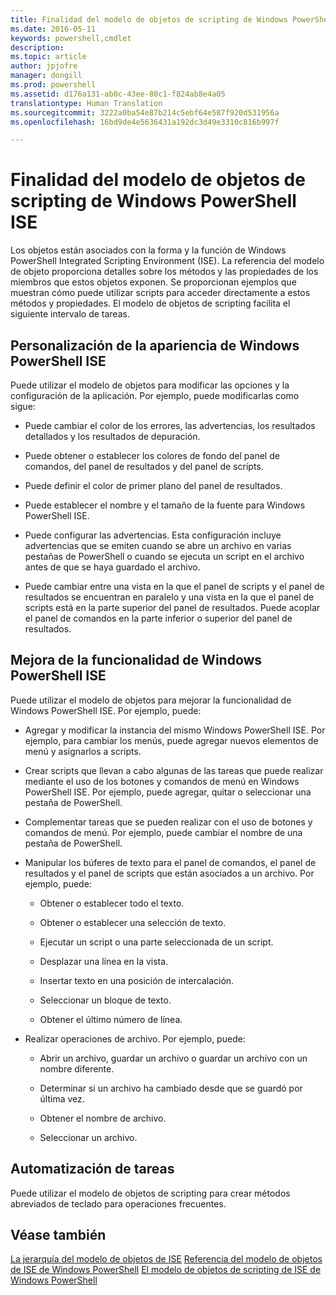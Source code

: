 ```yaml
---
title: Finalidad del modelo de objetos de scripting de Windows PowerShell ISE
ms.date: 2016-05-11
keywords: powershell,cmdlet
description: 
ms.topic: article
author: jpjofre
manager: dongill
ms.prod: powershell
ms.assetid: d176a131-ab0c-43ee-80c1-f824ab8e4a05
translationtype: Human Translation
ms.sourcegitcommit: 3222a0ba54e87b214c5ebf64e587f920d531956a
ms.openlocfilehash: 16bd9de4e5636431a192dc3d49e3310c816b997f

---
```


# Finalidad del modelo de objetos de scripting de Windows PowerShell ISE
  Los objetos están asociados con la forma y la función de Windows PowerShell Integrated Scripting Environment (ISE). La referencia del modelo de objeto proporciona detalles sobre los métodos y las propiedades de los miembros que estos objetos exponen. Se proporcionan ejemplos que muestran cómo puede utilizar scripts para acceder directamente a estos métodos y propiedades. El modelo de objetos de scripting facilita el siguiente intervalo de tareas.

## Personalización de la apariencia de Windows PowerShell ISE
 Puede utilizar el modelo de objetos para modificar las opciones y la configuración de la aplicación. Por ejemplo, puede modificarlas como sigue:

-   Puede cambiar el color de los errores, las advertencias, los resultados detallados y los resultados de depuración.

-   Puede obtener o establecer los colores de fondo del panel de comandos, del panel de resultados y del panel de scripts.

-   Puede definir el color de primer plano del panel de resultados.

-   Puede establecer el nombre y el tamaño de la fuente para Windows PowerShell ISE.

-   Puede configurar las advertencias. Esta configuración incluye advertencias que se emiten cuando se abre un archivo en varias pestañas de PowerShell o cuando se ejecuta un script en el archivo antes de que se haya guardado el archivo.

-   Puede cambiar entre una vista en la que el panel de scripts y el panel de resultados se encuentran en paralelo y una vista en la que el panel de scripts está en la parte superior del panel de resultados. Puede acoplar el panel de comandos en la parte inferior o superior del panel de resultados.

## Mejora de la funcionalidad de Windows PowerShell ISE
 Puede utilizar el modelo de objetos para mejorar la funcionalidad de Windows PowerShell ISE. Por ejemplo, puede:

-   Agregar y modificar la instancia del mismo Windows PowerShell ISE. Por ejemplo, para cambiar los menús, puede agregar nuevos elementos de menú y asignarlos a scripts.

-   Crear scripts que llevan a cabo algunas de las tareas que puede realizar mediante el uso de los botones y comandos de menú en Windows PowerShell ISE. Por ejemplo, puede agregar, quitar o seleccionar una pestaña de PowerShell.

-   Complementar tareas que se pueden realizar con el uso de botones y comandos de menú. Por ejemplo, puede cambiar el nombre de una pestaña de PowerShell.

-   Manipular los búferes de texto para el panel de comandos, el panel de resultados y el panel de scripts que están asociados a un archivo. Por ejemplo, puede:

    -   Obtener o establecer todo el texto.

    -   Obtener o establecer una selección de texto.

    -   Ejecutar un script o una parte seleccionada de un script.

    -   Desplazar una línea en la vista.

    -   Insertar texto en una posición de intercalación.

    -   Seleccionar un bloque de texto.

    -   Obtener el último número de línea.

-   Realizar operaciones de archivo. Por ejemplo, puede:

    -   Abrir un archivo, guardar un archivo o guardar un archivo con un nombre diferente.

    -   Determinar si un archivo ha cambiado desde que se guardó por última vez.

    -   Obtener el nombre de archivo.

    -   Seleccionar un archivo.

## Automatización de tareas
 Puede utilizar el modelo de objetos de scripting para crear métodos abreviados de teclado para operaciones frecuentes.

## Véase también
 [La jerarquía del modelo de objetos de ISE](The-ISE-Object-Model-Hierarchy.md) 
 [Referencia del modelo de objetos de ISE de Windows PowerShell](Windows-PowerShell-ISE-Object-Model-Reference.md) 
 [El modelo de objetos de scripting de ISE de Windows PowerShell](The-Windows-PowerShell-ISE-Scripting-Object-Model.md)

  



<!--HONumber=Aug16_HO4-->



